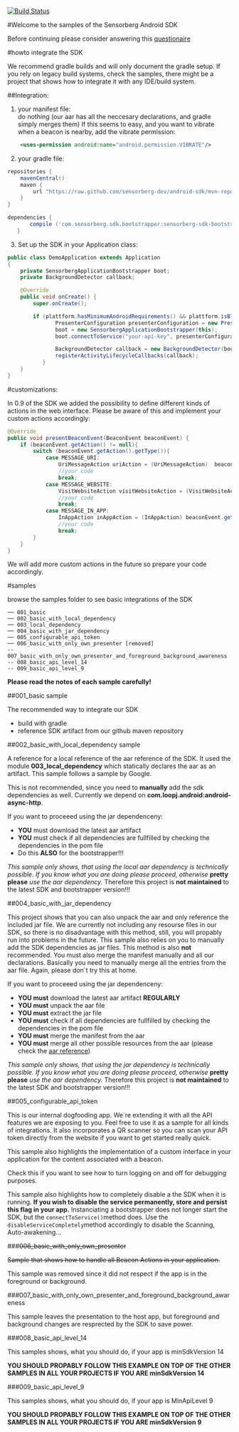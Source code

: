 [![Build Status](https://travis-ci.org/sensorberg-dev/android-sdk.svg?branch=master)](https://travis-ci.org/sensorberg-dev/android-sdk)

#Welcome to the samples of the Sensorberg Android SDK

Before continuing please consider answering this [questionaire](https://docs.google.com/a/sensorberg.com/forms/d/1EvQFPimFyLQBzoWtGNr83Iovx0T6UlnLJqTur5Tz8Kw/viewform)

#howto integrate the SDK

We recommend gradle builds and will only document the gradle setup. If you rely on legacy build systems, check the samples, there might be a project that shows how to integrate it with any IDE/build system.

##Integration:

1. your manifest file:<br/> 
do nothing (our aar has all the neccesary declarations, and gradle simply merges them)
If this seems to easy, and you want to vibrate when a beacon is nearby, add the vibrate permission:
```xml
	<uses-permission android:name="android.permission.VIBRATE"/>
```

2. your gradle file:
```groovy
repositories {
    mavenCentral()
    maven {
        url "https://raw.github.com/sensorberg-dev/android-sdk/mvn-repo";
    }
}

dependencies {
       compile ('com.sensorberg.sdk.bootstrapper:sensorberg-sdk-bootstrapper:<INSERT-THE-LATEST-RELEASE>')
   }
```

3. Set up the SDK in your Application class:

```java
public class DemoApplication extends Application
{ 
    private SensorbergApplicationBootstrapper boot;
    private BackgroundDetector callback;

    @Override
    public void onCreate() {
        super.onCreate();        

        if (plattform.hasMinimumAndroidRequirements() && plattform.isBluetoothLowEnergySupported()) {
               PresenterConfiguration presenterConfiguration = new PresenterConfiguration(R.drawable.ic_launcher);
               boot = new SensorbergApplicationBootstrapper(this);
               boot.connectToService("your-api-key", presenterConfiguration);

               BackgroundDetector callback = new BackgroundDetector(boot);
               registerActivityLifecycleCallbacks(callback);
           }
	}
}
```

#customizations:

In 0.9 of the SDK we added the possibility to define different kinds of actions in the web interface. Please be aware of this and implement your custom actions accordingly:
```java
@Override
public void presentBeaconEvent(BeaconEvent beaconEvent) {
    if (beaconEvent.getAction() != null){
        switch (beaconEvent.getAction().getType()){
            case MESSAGE_URI:
                UriMessageAction uriAction = (UriMessageAction)  beaconEvent.getAction();
                //your code
                break;
            case MESSAGE_WEBSITE:
                VisitWebsiteAction visitWebsiteAction = (VisitWebsiteAction)                      beaconEvent.getAction();
                //your code
                break;
            case MESSAGE_IN_APP:
                InAppAction inAppAction = (InAppAction) beaconEvent.getAction();
                //your code
                break;
        }
    }
}
```
We will add more custom actions in the future so prepare your code accordingly.

#samples

browse the samples folder to see basic integrations of the SDK
	
	── 001_basic
	── 002_basic_with_local_dependency
	── 003_local_dependency
	── 004_basic_with_jar_dependency
	── 005_configurable_api_token
	── 006_basic_with_only_own_presenter [removed]
	-- 007_basic_with_only_own_presenter_and_foreground_background_awareness
	-- 008_basic_api_level_14
	-- 009_basic_api_level_9

**Please read the notes of each sample carefully!**

##001_basic sample

The recommended way to integrate our SDK

* build with gradle
* reference SDK artifact from our github maven repository

##002_basic_with_local_dependency sample

A reference for a local reference of the aar reference of the SDK. It used the module **003_local_dependency** which statically declares the aar as an artifact. This sample follows a sample by Google.

This is not recommended, since you need to **manually** add the sdk dependencies as well. Currently we depend on **com.loopj.android:android-async-http**.

If you want to proceeed using the jar dependenceny:
* **YOU** must download the latest aar artifact
* **YOU** must check if all dependencies are fullfilled by checking the dependencies in the pom file
* Do this **ALSO** for the bootstrapper!!!
 
*This sample only shows, that using the local aar dependency is technically possible. If you know what you are doing please proceed, otherwise* **pretty please** *use the aar dependency.* Therefore this project is **not maintained** to the latest SDK and bootstrapper version!!!


##004_basic_with_jar_dependency

This project shows that you can also unpack the aar and only reference the included jar file. We are currently not including any resourse files in our SDK, so there is no disadvantage with this method, still, you will propably run into problems in the future. This sample also relies on you to manually add the SDK dependencies as jar files. This method is also **not** recommended. You must also merge the manifest manually and all our declarations. Basically you need to manually merge all the entries from the aar file. Again, please don´t try this at home.

If you want to proceeed using the jar dependenceny:
* **YOU must** download the latest aar artifact **REGULARLY**
* **YOU must** unpack the aar file
* **YOU must** extract the jar file
* **YOU must** check if all dependencies are fullfilled by checking the dependencies in the pom file
* **YOU must** merge the manifest from the aar
* **YOU must** merge all other possible resources from the aar (please check the [aar reference](http://tools.android.com/tech-docs/new-build-system/aar-format))
 
*This sample only shows, that using the jar dependency is technically possible. If you know what you are doing please proceed, otherwise* **pretty please** *use the aar dependency.* Therefore this project is **not maintained** to the latest SDK and bootstrapper version!!!

##005_configurable_api_token

This is our internal dogfooding app. We´re extending it with all the API features we are exposing to you. Feel free to use it as a sample for all kinds of integrations. It also incorporates a QR scanner so you can scan your API token directly from the website if you want to get started really quick.

This sample also highlights the implementation of a custom interface in your application for the content associated with a beacon.

Check this if you want to see how to turn logging on and off for debugging purposes.

This sample also highlights how to completely disable a the SDK when it is running. **If you wish to disable the service permanently, store and persist this flag in your app.** Instanciating a bootstrapper does not longer start the SDK, but the ```connectToService()```method does. Use the ```disableServiceCompletely```method accordingly to disable the Scanning, Auto-awakening...

###~~006_basic_with_only_own_presenter~~

~~Sample that shows how to handle all Beacon Actions in your application.~~

This sample was removed since it did not respect if the app is in the foreground or background. 

###007_basic_with_only_own_presenter_and_foreground_background_awareness

This sample leaves the presentation to the host app, but foreground and background changes are resprected by the SDK to save power.

###008_basic_api_level_14

This samples shows, what you should do, if your app is minSdkVersion 14

**YOU SHOULD PROPABLY FOLLOW THIS EXAMPLE ON TOP OF THE OTHER SAMPLES IN ALL YOUR PROJECTS IF YOU ARE minSdkVersion 14**

###009_basic_api_level_9

This samples shows, what you should do, if your app is MinApiLevel 9

**YOU SHOULD PROPABLY FOLLOW THIS EXAMPLE ON TOP OF THE OTHER SAMPLES IN ALL YOUR PROJECTS IF YOU ARE minSdkVersion 9**



